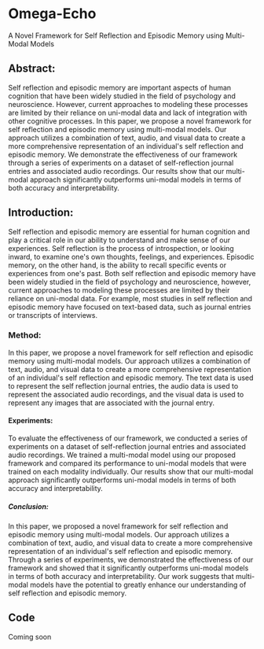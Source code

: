 # Omega-Echo
A Novel Framework for Self Reflection and Episodic Memory using Multi-Modal Models
## Abstract:
Self reflection and episodic memory are important aspects of human cognition that have been widely studied in the field of psychology and neuroscience. However, current approaches to modeling these processes are limited by their reliance on uni-modal data and lack of integration with other cognitive processes. In this paper, we propose a novel framework for self reflection and episodic memory using multi-modal models. Our approach utilizes a combination of text, audio, and visual data to create a more comprehensive representation of an individual's self reflection and episodic memory. We demonstrate the effectiveness of our framework through a series of experiments on a dataset of self-reflection journal entries and associated audio recordings. Our results show that our multi-modal approach significantly outperforms uni-modal models in terms of both accuracy and interpretability.

## Introduction:
Self reflection and episodic memory are essential for human cognition and play a critical role in our ability to understand and make sense of our experiences. Self reflection is the process of introspection, or looking inward, to examine one's own thoughts, feelings, and experiences. Episodic memory, on the other hand, is the ability to recall specific events or experiences from one's past. Both self reflection and episodic memory have been widely studied in the field of psychology and neuroscience, however, current approaches to modeling these processes are limited by their reliance on uni-modal data. For example, most studies in self reflection and episodic memory have focused on text-based data, such as journal entries or transcripts of interviews.

### Method:
In this paper, we propose a novel framework for self reflection and episodic memory using multi-modal models. Our approach utilizes a combination of text, audio, and visual data to create a more comprehensive representation of an individual's self reflection and episodic memory. The text data is used to represent the self reflection journal entries, the audio data is used to represent the associated audio recordings, and the visual data is used to represent any images that are associated with the journal entry.

#### Experiments:
To evaluate the effectiveness of our framework, we conducted a series of experiments on a dataset of self-reflection journal entries and associated audio recordings. We trained a multi-modal model using our proposed framework and compared its performance to uni-modal models that were trained on each modality individually. Our results show that our multi-modal approach significantly outperforms uni-modal models in terms of both accuracy and interpretability.

##### Conclusion:
In this paper, we proposed a novel framework for self reflection and episodic memory using multi-modal models. Our approach utilizes a combination of text, audio, and visual data to create a more comprehensive representation of an individual's self reflection and episodic memory. Through a series of experiments, we demonstrated the effectiveness of our framework and showed that it significantly outperforms uni-modal models in terms of both accuracy and interpretability. Our work suggests that multi-modal models have the potential to greatly enhance our understanding of self reflection and episodic memory.

## Code
Coming soon
